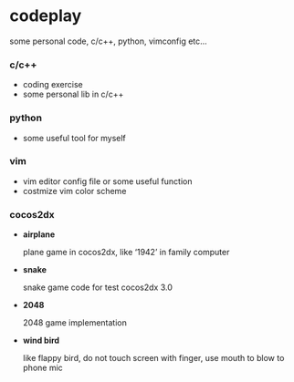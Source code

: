 
codeplay
===========

some personal code, c/c++, python, vimconfig etc...

### c/c++

- coding exercise
- some personal lib in c/c++

### python

- some useful tool for myself

### vim

- vim editor config file or some useful function
- costmize vim color scheme

### cocos2dx

- **airplane**

  plane game in cocos2dx, like ‘1942’ in family computer

- **snake**

  snake game code for test cocos2dx 3.0

- **2048**

  2048 game implementation

- **wind bird**

  like flappy bird, do not touch screen with finger, use mouth to blow to phone mic

  ​

  ​

